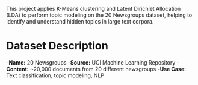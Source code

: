 This project applies K-Means clustering and Latent Dirichlet Allocation (LDA) to perform topic modeling on the 20 Newsgroups dataset, helping to identify and understand hidden topics in large text corpora.

# Dataset Description
-**Name:** 20 Newsgroups
-**Source:** UCI Machine Learning Repository
-**Content:** ~20,000 documents from 20 different newsgroups
-**Use Case:** Text classification, topic modeling, NLP
